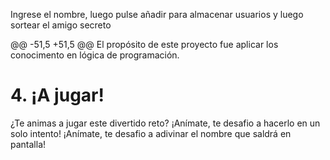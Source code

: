Ingrese el nombre, luego pulse añadir para almacenar usuarios y luego sortear el amigo secreto

@@ -51,5 +51,5 @@ El propósito de este proyecto fue aplicar los conocimento en lógica de programación.
# 4. ¡A jugar!

¿Te animas a jugar este divertido reto?
¡Anímate, te desafio a hacerlo en un solo intento!
¡Anímate, te desafio a adivinar el nombre que saldrá en pantalla!
